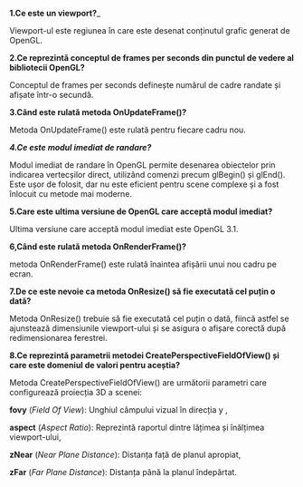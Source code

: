 **1.Ce este un viewport?**_

Viewport-ul este regiunea în care este desenat conținutul grafic generat de OpenGL.

**2.Ce reprezintă conceptul de frames per seconds din punctul de vedere al bibliotecii OpenGL?**

Conceptul de frames per seconds definește numărul de cadre randate și afișate într-o secundă.

**3.Când este rulată metoda OnUpdateFrame()?**

Metoda OnUpdateFrame() este rulată pentru fiecare cadru nou.

**_4.Ce este modul imediat de randare?_**

Modul imediat de randare în OpenGL permite desenarea obiectelor prin indicarea vertecșilor direct, utilizând comenzi precum glBegin() și glEnd(). Este ușor de folosit, dar nu este eficient pentru scene complexe și a fost înlocuit cu metode mai moderne.

**5.Care este ultima versiune de OpenGL care acceptă modul imediat?**

Ultima versiune care acceptă modul imediat este OpenGL 3.1.

**6,Când este rulată metoda OnRenderFrame()?**  

metoda OnRenderFrame() este rulată înaintea afișării unui nou cadru pe ecran.

**7.De ce este nevoie ca metoda OnResize() să fie executată cel puțin o dată?**

Metoda OnResize() trebuie să fie executată cel puțin o dată, fiincă astfel se ajunstează dimensiunile viewport-ului și se asigura o afișare corectă după redimensionarea ferestrei.

**8.Ce reprezintă parametrii metodei CreatePerspectiveFieldOfView() și care este domeniul de valori pentru aceștia?**

Metoda CreatePerspectiveFieldOfView() are următorii parametri care configurează proiecția 3D a scenei:

**fovy** (_Field Of View_):  Unghiul câmpului vizual în direcția y ,

**aspect** (_Aspect Ratio_): Reprezintă raportul dintre lățimea și înălțimea viewport-ului,

**zNear** (_Near Plane Distance_): Distanța față de planul apropiat,

**zFar** (_Far Plane Distance_): Distanța până la planul îndepărtat.
